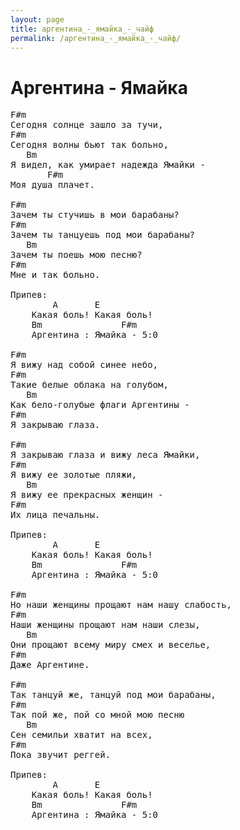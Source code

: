 ```yaml
---
layout: page
title: аргентина_-_ямайка_-_чайф
permalink: /аргентина_-_ямайка_-_чайф/
---
```

# Аргентина - Ямайка

<pre>
F#m
Сегодня солнце зашло за тучи,
F#m
Сегодня волны бьют так больно,
   Bm	
Я видел, как умирает надежда Ямайки -
	   F#m
Моя душа плачет.

F#m
Зачем ты стучишь в мои барабаны?
F#m
Зачем ты танцуешь под мои барабаны?
   Bm	
Зачем ты поешь мою песню?
F#m
Мне и так больно.
	
Припев:
        A	    E
	Какая боль! Какая боль!
	Bm	             F#m
	Аргентина : Ямайка - 5:0

F#m
Я вижу над собой синее небо,
F#m
Такие белые облака на голубом,
   Bm	
Как бело-голубые флаги Аргентины -
F#m
Я закрываю глаза.

F#m
Я закрываю глаза и вижу леса Ямайки,
F#m
Я вижу ее золотые пляжи,
   Bm	
Я вижу ее прекрасных женщин -
F#m
Их лица печальны.

Припев:
        A	    E
	Какая боль! Какая боль!
	Bm	             F#m
	Аргентина : Ямайка - 5:0

F#m
Но наши женщины прощают нам нашу слабость,
F#m
Наши женщины прощают нам наши слезы,
   Bm	
Они прощают всему миру смех и веселье,
F#m
Даже Аргентине.

F#m
Так танцуй же, танцуй под мои барабаны,
F#m
Так пой же, пой со мной мою песню
   Bm	
Сен семильи хватит на всех,
F#m
Пока звучит реггей.

Припев:
        A	    E
	Какая боль! Какая боль!
	Bm	             F#m
	Аргентина : Ямайка - 5:0
</pre>

